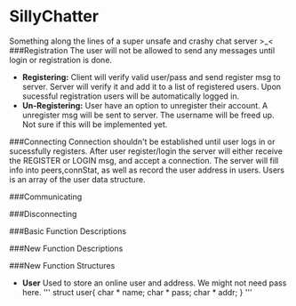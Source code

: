 # SillyChatter
Something along the lines of a super unsafe and crashy chat server >_&lt;
###Registration
The user will not be allowed to send any messages until login or registration is done. 
- **Registering:** Client will verify valid user/pass and send register msg to server. Server will verify it and add it to a list of registered users. Upon sucessful registration users will be automatically logged in.
- **Un-Registering:** User have an option to unregister their account. A unregister msg will be sent to server. The username will be freed up. Not sure if this will be implemented yet.

###Connecting
Connection shouldn't be established until user logs in or sucessfully registers. After user register/login the server will either receive the REGISTER or LOGIN msg, and accept a connection. The server will fill info into peers,connStat, as well as record the user address in users. Users is an array of the user data structure.

###Communicating


###Disconnecting


###Basic Function Descriptions


###New Function Descriptions


###New Function Structures
- **User** Used to store an online user and address. We might not need pass here.
'''
struct user{
  char * name;
  char * pass;
  char * addr;
}
'''
